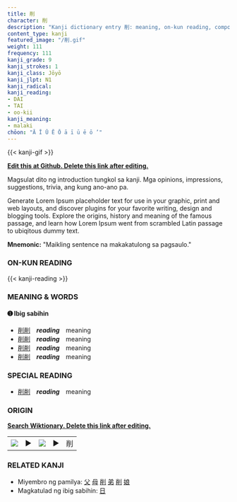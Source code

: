 ```yaml
---
title: 削
character: 削
description: "Kanji dictionary entry 削: meaning, on-kun reading, compounds, origin, related kanji"
content_type: kanji
featured_image: "/削.gif"
weight: 111
frequency: 111
kanji_grade: 9
kanji_strokes: 1
kanji_class: Jōyō
kanji_jlpt: N1
kanji_radical: 
kanji_reading: 
- DAI
- TAI
- oo-kii
kanji_meaning:
- malaki
chōon: "Ā Ī Ū Ē Ō ā ī ū ē ō ’"
---
```

[//]: # (Don't edit the line below. Kanji animated GIF code is automatically generated.)
{{< kanji-gif >}}

[//]: # (Edit below this line.)

**[Edit this at Github. Delete this link after editing.](https://github.com/tim0g/tim/tree/main/content/kanji/削/index.md)**

Magsulat dito ng introduction tungkol sa kanji. Mga opinions, impressions, suggestions, trivia, ang kung ano-ano pa.

Generate Lorem Ipsum placeholder text for use in your graphic, print and web layouts, and discover plugins for your favorite writing, design and blogging tools. Explore the origins, history and meaning of the famous passage, and learn how Lorem Ipsum went from scrambled Latin passage to ubiqitous dummy text.
 
**Mnemonic:** "Maikling sentence na makakatulong sa pagsaulo."

### ON-KUN READING

[//]: # (Don't edit the line below. ON-KUN READING code is automatically generated.)
{{< kanji-reading >}}

### MEANING & WORDS

#### ➊ **Ibig sabihin**
  - [削](../削)[削](../削)　***reading***　meaning
  - [削](../削)[削](../削)　***reading***　meaning
  - [削](../削)[削](../削)　***reading***　meaning
  - [削](../削)[削](../削)　***reading***　meaning

### SPECIAL READING
  - [削](../削)[削](../削)　***reading***　meaning

### ORIGIN

**[Search Wiktionary. Delete this link after editing.](https://wiktionary.org/wiki/削)**
<table class="kanji-table"><tr><td>
<img src="60px-削-bronze.svg.png">
</td><td>▶</td><td>
<img src="60px-削-oracle.svg.png">
</td><td>▶</td>
<td class="kanji-origin">削</td>
</tr></table>

### RELATED KANJI
- Miyembro ng pamilya: [父](../父) [母](../母) [削](../削) [弟](../弟) [削](../削) [娘](../娘)
- Magkatulad ng ibig sabihin: [日](../日)

